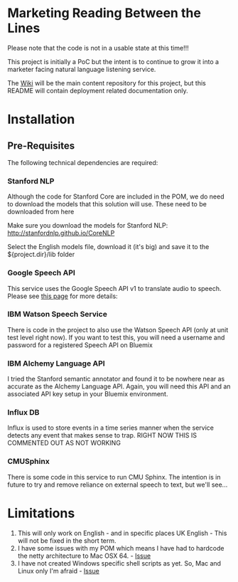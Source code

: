 # Marketing Reading Between the Lines

Please note that the code is not in a usable state at this time!!!

This project is initially a PoC but the intent is to continue to grow it into a marketer facing natural language listening service.

The [Wiki](https://github.com/chriseebee/mktgbtwlines/wiki) will be the main content repository for this project, but this README will contain deployment related documentation only.

# Installation

## Pre-Requisites

The following technical dependencies are required:

### Stanford NLP

Although the code for Stanford Core are included in the POM, we do need to download the models that this solution will use.
These need to be downloaded from here

Make sure you download the models for Stanford NLP: http://stanfordnlp.github.io/CoreNLP

Select the English models file, download it (it's big) and save it to the ${project.dir}/lib folder	


### Google Speech API

This service uses the Google Speech API v1 to translate audio to speech. Please see [this page](https://github.com/chriseebee/mktgbtwlines/wiki/The-Google-Speech-API) for more details: 

### IBM Watson Speech Service

There is code in the project to also use the Watson Speech API (only at unit test level right now). If you want to test this, you will need a username and password for a registered Speech API on Bluemix

### IBM Alchemy Language API

I tried the Stanford semantic annotator and found it to be nowhere near as accurate as the Alchemy Language API. Again, you will need this API and an associated API key setup in your Bluemix environment.

### Influx DB

Influx is used to store events in a time series manner when the service detects any event that makes sense to trap. RIGHT NOW THIS IS COMMENTED OUT AS NOT WORKING

### CMUSphinx

There is some code in this service to run CMU Sphinx. The intention is in future to try and remove reliance on external speech to text, but we'll see...



# Limitations

1. This will only work on English - and in specific places UK English - This will not be fixed in the short term.
2. I have some issues with my POM which means I have had to hardcode the netty architecture to Mac OSX 64. - [Issue](https://github.com/chriseebee/mktgbtwlines/issues/2)
3. I have not created Windows specific shell scripts as yet. So, Mac and Linux only I'm afraid - [Issue](https://github.com/chriseebee/mktgbtwlines/issues/3)

